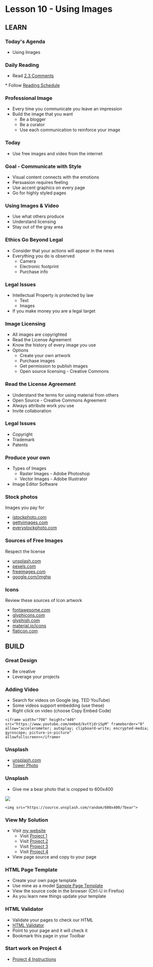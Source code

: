 # Lesson 10 - Using Images
    
## LEARN

### Today's Agenda
* Using Images


### Daily Reading

* Read <a target="_blank" 
href="https://learn.zybooks.com/zybook/UNCOBACS200SeamanFall2021/chapter/2/section/3">
2.3 Comments
</a>
* Follow <a target="_blank" href="/course/bacs200/docs/ZybooksReading">Reading Schedule</a>

  
### Professional Image
* Every time you communicate you leave an impression
* Build the image that you want
    * Be a blogger
    * Be a curator
    * Use each communication to reinforce your image


### Today
* Use free images and video from the internet


### Goal - Communicate with Style
* Visual content connects with the emotions
* Persuasion requires feeling
* Use accent graphics on every page
* Go for highly styled pages

    
### Using Images & Video
* Use what others produce
* Understand licensing
* Stay out of the gray area


### Ethics Go Beyond Legal
* Consider that your actions will appear in the news
* Everything you do is observed
    * Camera
    * Electronic footprint
    * Purchase info


### Legal Issues
* Intellectual Property is protected by law
    * Text
    * Images
* If you make money you are a legal target


### Image Licensing
* All images are copyrighted
* Read the License Agreement
* Know the history of every image you use
* Options
    * Create your own artwork
    * Purchase images
    * Get permission to publish images
    * Open source licensing - Creative Commons


### Read the License Agreement
* Understand the terms for using material from others
* Open Source - Creative Commons Agreement
* Always attribute work you use
* Invite collaboration


### Legal Issues
* Copyright
* Trademark
* Patents


### Produce your own
* Types of Images
    * Raster Images - Adobe Photoshop
    * Vector Images - Adobe Illustrator
* Image Editor Software


### Stock photos

Images you pay for

* [istockphoto.com](http://istockphoto.com)
* [gettyimages.com](http://gettyimages.com)
* [everystockphoto.com](http://everystockphoto.com)


### Sources of Free Images

Respect the license

* [unsplash.com](https://unsplash.com)
* [pexels.com](http://pexels.com)
* [freeimages.com](http://freeimages.com)
* [google.com/imghp](http://google.com/imghp)


### Icons

Review these sources of Icon artwork

* [fontawesome.com](http://fontawesome.com)
* [glyphicons.com](http://glyphicons.com)
* [glyphish.com](http://glyphish.com)
* [material.io/icons](http://material.io/icons)
* [flaticon.com](http://flaticon.com)



## BUILD

### Great Design
* Be creative
* Leverage your projects


### Adding Video
* Search for videos on Google (eg.  TED YouTube)
* Some videos support embedding (use these)
* Right click on video (choose Copy Embed Code)

```
<iframe width="798" height="449" src="https://www.youtube.com/embed/kvtYjdriSpM" frameborder="0" 
allow="accelerometer; autoplay; clipboard-write; encrypted-media; gyroscope; picture-in-picture" 
allowfullscreen></iframe>
```


### Unsplash
* [unsplash.com](https://unsplash.com)
* [Tower Photo](https://source.unsplash.com/random/300x600/?tower)


### Unsplash
* Give me a bear photo that is cropped to 600x400

![](https://source.unsplash.com/random/600x400/?bear)

```
<img src="https://source.unsplash.com/random/600x400/?bear">
```


### View My Solution
* Visit [my website](https://mark-seaman.github.io/bacs200/index.html)
    * Visit [Project 1](https://mark-seaman.github.io)
    * Visit [Project 2](https://mark-seaman.github.io/bacs200/inspire.html)
    * Visit [Project 3](https://mark-seaman.github.io/bacs200/amuse.html)
    * Visit [Project 4](https://mark-seaman.github.io/bacs200/educate.html)
* View page source and copy to your page


### HTML Page Template
* Create your own page template
* Use mine as a model [Sample Page Template](https://mark-seaman.github.io/demo/week3/template.html)
* View the source code in the browser (Ctrl-U in Firefox)
* As you learn new things update your template


### HTML Validator
* Validate your pages to check our HTML 
* [HTML Validator](https://validator.w3.org/)
* Point to your page and it will check it
* Bookmark this page in your Toolbar


### Start work on Project 4
* [Project 4 Instructions](/course/bacs200/project/04)


